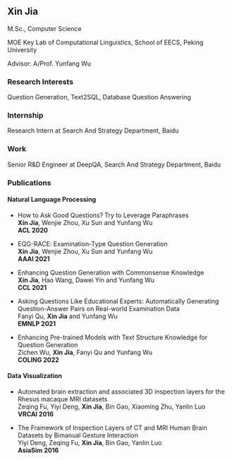 ## Xin Jia

M.Sc., Computer Science

MOE Key Lab of Computational Linguistics, School of EECS, Peking University

Advisor: A/Prof. Yunfang Wu


### Research Interests
Question Generation, Text2SQL, Database Question Answering


### Internship
Research Intern at Search And Strategy Department, Baidu
### Work
Senior R&D Engineer at DeepQA, Search And Strategy Department, Baidu


### Publications
#### Natural Language Processing
+ How to Ask Good Questions? Try to Leverage Paraphrases<br />**Xin Jia**, Wenjie Zhou, Xu Sun and Yunfang Wu<br />**ACL 2020**

+ EQG-RACE: Examination-Type Question Generation<br />**Xin Jia**, Wenjie Zhou, Xu Sun and Yunfang Wu<br />**AAAI 2021**

+ Enhancing Question Generation with Commonsense Knowledge<br />**Xin Jia**, Hao Wang, Dawei Yin and Yunfang Wu<br />**CCL 2021**

+ Asking Questions Like Educational Experts: Automatically Generating Question-Answer Pairs on Real-world Examination Data<br />Fanyi Qu, **Xin Jia** and Yunfang Wu<br />**EMNLP 2021**

+ Enhancing Pre-trained Models with Text Structure Knowledge for Question Generation<br />Zichen Wu, **Xin Jia**, Fanyi Qu and Yunfang Wu<br />**COLING 2022**

#### Data Visualization

+ Automated brain extraction and associated 3D inspection layers for the Rhesus macaque
MRI datasets<br />Zeqing Fu, Yiyi Deng, **Xin Jia**, Bin Gao, Xiaoming Zhu, Yanlin Luo<br />**VRCAI 2016**  


+ The Framework of Inspection Layers of CT and MRI Human Brain Datasets by Bimanual Gesture Interaction<br />Yiyi Deng, Zeqing Fu, **Xin Jia**, Bin Gao, Yanlin Luo<br />**AsiaSim 2016**  



